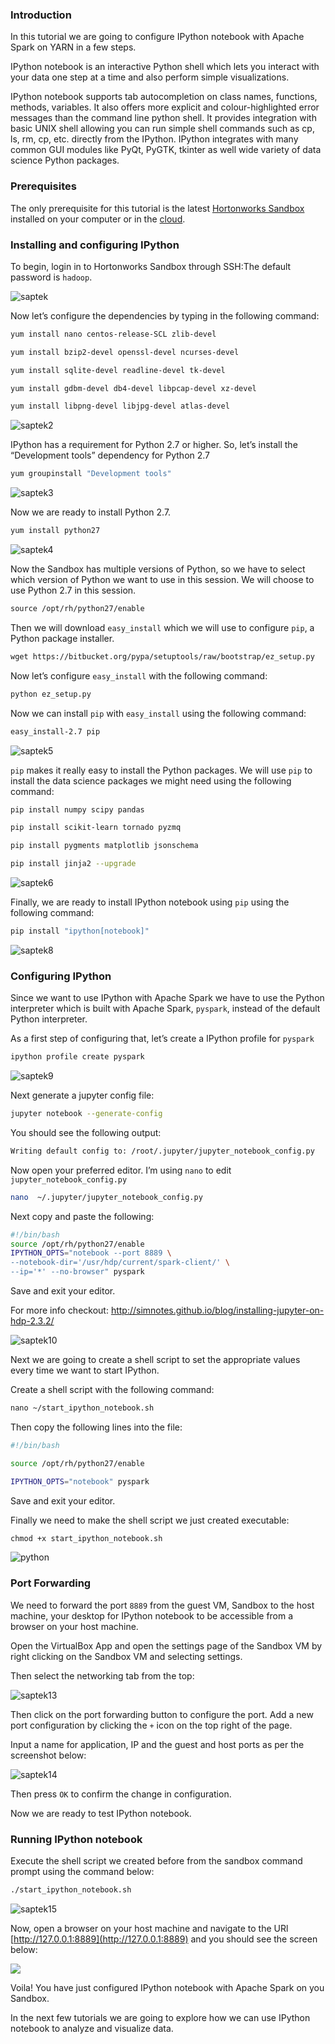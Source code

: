 ### Introduction

In this tutorial we are going to configure IPython notebook with Apache Spark on YARN in a few steps.

IPython notebook is an interactive Python shell which lets you interact with your data one step at a time and also perform simple visualizations.

IPython notebook supports tab autocompletion on class names, functions, methods, variables. It also offers more explicit and colour-highlighted error messages than the command line python shell. It provides integration with basic UNIX shell allowing you can run simple shell commands such as cp, ls, rm, cp, etc. directly from the IPython. IPython integrates with many common GUI modules like PyQt, PyGTK, tkinter as well wide variety of data science Python packages.

### Prerequisites

The only prerequisite for this tutorial is the latest [Hortonworks Sandbox](http://hortonworks.com/sandbox) installed on your computer or in the [cloud](http://hortonworks.com/hadoop-tutorial/deploying-hortonworks-sandbox-on-microsoft-azure/).

### Installing and configuring IPython

To begin, login in to Hortonworks Sandbox through SSH:The default password is `hadoop`.

![saptek](/assets/ipython-with-spark/saptek.png)

Now let’s configure the dependencies by typing in the following command:

~~~ bash
yum install nano centos-release-SCL zlib-devel

yum install bzip2-devel openssl-devel ncurses-devel

yum install sqlite-devel readline-devel tk-devel

yum install gdbm-devel db4-devel libpcap-devel xz-devel

yum install libpng-devel libjpg-devel atlas-devel
~~~

![saptek2](/assets/ipython-with-spark/saptek2.png)

IPython has a requirement for Python 2.7 or higher. So, let’s install the “Development tools” dependency for Python 2.7

~~~ bash
yum groupinstall "Development tools"
~~~

![saptek3](/assets/ipython-with-spark/saptek3.png)

Now we are ready to install Python 2.7.

~~~ bash
yum install python27
~~~

![saptek4](/assets/ipython-with-spark/saptek4.png)

Now the Sandbox has multiple versions of Python, so we have to select which version of Python we want to use in this session. We will choose to use Python 2.7 in this session.

~~~ bash
source /opt/rh/python27/enable
~~~

Then we will download `easy_install` which we will use to configure `pip`, a Python package installer.

~~~ bash
wget https://bitbucket.org/pypa/setuptools/raw/bootstrap/ez_setup.py
~~~

Now let’s configure `easy_install` with the following command:

~~~ bash
python ez_setup.py
~~~

Now we can install `pip` with `easy_install` using the following command:

~~~ bash
easy_install-2.7 pip
~~~

![saptek5](/assets/ipython-with-spark/saptek5.png)

`pip` makes it really easy to install the Python packages. We will use `pip` to install the data science packages we might need using the following command:

~~~ bash
pip install numpy scipy pandas

pip install scikit-learn tornado pyzmq

pip install pygments matplotlib jsonschema

pip install jinja2 --upgrade
~~~

![saptek6](/assets/ipython-with-spark/saptek6.png)

Finally, we are ready to install IPython notebook using `pip` using the following command:

~~~ bash
pip install "ipython[notebook]"
~~~

![saptek8](/assets/ipython-with-spark/saptek8.png)

### Configuring IPython

Since we want to use IPython with Apache Spark we have to use the Python interpreter which is built with Apache Spark, `pyspark`, instead of the default Python interpreter.

As a first step of configuring that, let’s create a IPython profile for `pyspark`

~~~ bash
ipython profile create pyspark
~~~

![saptek9](/assets/ipython-with-spark/saptek9.png)

Next generate a jupyter config file:

~~~ bash
jupyter notebook --generate-config                                            
~~~

You should see the following output:

~~~ bash
Writing default config to: /root/.jupyter/jupyter_notebook_config.py
~~~

Now open your preferred editor. I’m using `nano` to edit `jupyter_notebook_config.py`

~~~ bash
nano  ~/.jupyter/jupyter_notebook_config.py  
~~~

Next copy and paste the following:

~~~ bash
#!/bin/bash
source /opt/rh/python27/enable
IPYTHON_OPTS="notebook --port 8889 \
--notebook-dir='/usr/hdp/current/spark-client/' \
--ip='*' --no-browser" pyspark
~~~

Save and exit your editor.

For more info checkout: http://simnotes.github.io/blog/installing-jupyter-on-hdp-2.3.2/

![saptek10](/assets/ipython-with-spark/saptek10.png)

Next we are going to create a shell script to set the appropriate values every time we want to start IPython.

Create a shell script with the following command:

~~~ bash
nano ~/start_ipython_notebook.sh
~~~

Then copy the following lines into the file:

~~~ bash
#!/bin/bash

source /opt/rh/python27/enable

IPYTHON_OPTS="notebook" pyspark
~~~

Save and exit your editor.

Finally we need to make the shell script we just created executable:

~~~ bash
chmod +x start_ipython_notebook.sh
~~~

![python](/assets/ipython-with-spark/python.png)

### Port Forwarding

We need to forward the port `8889` from the guest VM, Sandbox to the host machine, your desktop for IPython notebook to be accessible from a browser on your host machine.

Open the VirtualBox App and open the settings page of the Sandbox VM by right clicking on the Sandbox VM and selecting settings.

Then select the networking tab from the top:

![saptek13](/assets/ipython-with-spark/saptek13.png)

Then click on the port forwarding button to configure the port. Add a new port configuration by clicking the `+` icon on the top right of the page.

Input a name for application, IP and the guest and host ports as per the screenshot below:

![saptek14](/assets/ipython-with-spark/saptek14.png)

Then press `OK` to confirm the change in configuration.

Now we are ready to test IPython notebook.

### Running IPython notebook

Execute the shell script we created before from the sandbox command prompt using the command below:

~~~ bash
./start_ipython_notebook.sh
~~~

![saptek15](/assets/ipython-with-spark/saptek15.png)

Now, open a browser on your host machine and navigate to the URl [http://127.0.0.1:8889](http://127.0.0.1:8889) and you should see the screen below:

![](https://www.dropbox.com/s/2ga17v2a8klpdz9/Screenshot%202015-07-20%2011.22.06.png?dl=1)

Voila! You have just configured IPython notebook with Apache Spark on you Sandbox.

In the next few tutorials we are going to explore how we can use IPython notebook to analyze and visualize data.
